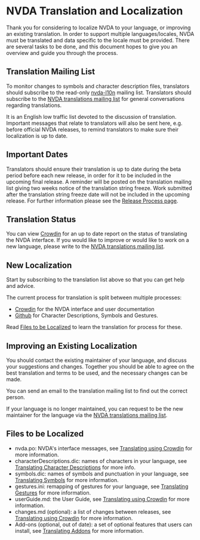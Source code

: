 # NVDA Translation and Localization

Thank you for considering to localize NVDA to your language, or improving an existing translation.
In order to support multiple languages/locales, NVDA must be translated and data specific to the locale must be provided.
There are several tasks to be done, and this document hopes to give you an overview and guide you through the process.

## Translation Mailing List

To monitor changes to symbols and character description files, translators should subscribe to the read-only [nvda-l10n](https://groups.google.com/a/nvaccess.org/g/nvda-l10n/about) mailing list.
Translators should subscribe to the [NVDA translations mailing list](https://groups.io/g/nvda-translations) for general conversations regarding translations.

It is an English low traffic list devoted to the discussion of translation.
Important messages that relate to translators will also be sent here, e.g. before official NVDA releases, to remind translators to make sure their localization is up to date.

## Important Dates

Translators should ensure their translation is up to date during the beta period before each new release, in order for it to be included in the upcoming final release.
A reminder will be posted on the translation mailing list giving two weeks notice of the translation string freeze.
Work submitted after the translation string freeze date will not be included in the upcoming release.
For further information please see the [Release Process page](https://github.com/nvaccess/nvda/blob/master/projectDocs/community/releaseProcess.md).

## Translation Status

You can view [Crowdin](https://crowdin.com/project/nvda) for an up to date report on the status of translating the NVDA interface.
If you would like to improve or would like to work on a new language, please write to the [NVDA translations mailing list](https://groups.io/g/nvda-translations).

## New Localization

Start by subscribing to the translation list above so that you can get help and advice.

The current process for translation is split between multiple processes:

- [Crowdin](./crowdin.md) for the NVDA interface and user documentation
- [Github](./github.md) for Character Descriptions, Symbols and Gestures.

Read [Files to be Localized](#files-to-be-localized) to learn the translation for process for these.

## Improving an Existing Localization

You should contact the existing maintainer of your language, and discuss your suggestions and changes.
Together you should be able to agree on the best translation and terms to be used, and the necessary changes can be made.

You can send an email to the translation mailing list to find out the correct person.

If your language is no longer maintained, you can request to be the new maintainer for the language via the [NVDA translations mailing list](https://groups.io/g/nvda-translations).

## Files to be Localized

- nvda.po: NVDA's interface messages, see [Translating using Crowdin](./crowdin.md) for more information.
- characterDescriptions.dic: names of characters in your language, see [Translating Character Descriptions](https://www.nvaccess.org/files/nvda/documentation/developerGuide.html#characterDescriptions) for more info.
- symbols.dic: names of symbols and punctuation in your language, see [Translating Symbols](https://www.nvaccess.org/files/nvda/documentation/developerGuide.html#symbolPronunciation) for more information.
- gestures.ini: remapping of gestures for your language, see [Translating Gestures](https://www.nvaccess.org/files/nvda/documentation/developerGuide.html#TranslatingGestures) for more information.
- userGuide.md: the User Guide, see [Translating using Crowdin](./crowdin.md) for more information.
- changes.md (optional): a list of changes between releases, see [Translating using Crowdin](./crowdin.md) for more information.
- Add-ons (optional, out of date): a set of optional features that users can install, see [Translating Addons](https://github.com/nvaccess/nvda/wiki/TranslatingAddons) for more information.
